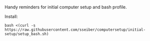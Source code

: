 Handy reminders for initial computer setup and bash profile.

Install:
```
bash <(curl -s https://raw.githubusercontent.com/sseiber/computersetup/initial-setup/setup_bash.sh)
```
